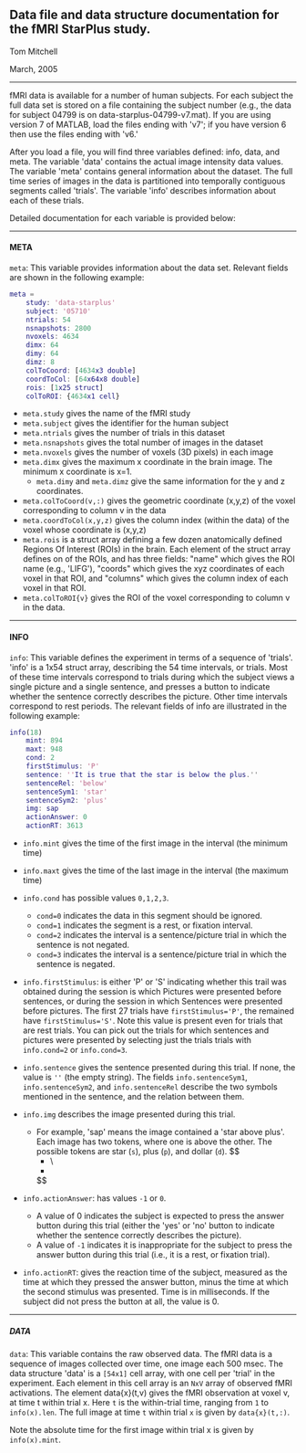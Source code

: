 ## Data file and data structure documentation for the fMRI StarPlus study.

Tom Mitchell

March, 2005

---

fMRI data is available for a number of human subjects.  For each subject the full data set is stored on a file containing the subject number (e.g., the data for subject 04799 is on data-starplus-04799-v7.mat).  If you are using version 7 of MATLAB, load the files ending with 'v7'; if you have version 6 then use the files ending with 'v6.'

After you load a file, you will find three variables defined: info, data, and meta.  The variable 'data' contains the actual image intensity data values.  The variable 'meta' contains general information about the dataset.  The full time series of images in the data is partitioned into temporally contiguous segments called 'trials'.  The variable 'info' describes information about each of these trials.

Detailed documentation for each variable is provided below:

---

#### META

`meta`: This variable provides information about the data set. Relevant fields are shown in the following example:



```matlab
meta = 
    study: 'data-starplus'
    subject: '05710'
    ntrials: 54
    nsnapshots: 2800
    nvoxels: 4634
    dimx: 64
    dimy: 64
    dimz: 8
    colToCoord: [4634x3 double]
    coordToCol: [64x64x8 double]
    rois: [1x25 struct]
    colToROI: {4634x1 cell}
```



* `meta.study` gives the name of the fMRI study
* `meta.subject` gives the identifier for the human subject
* `meta.ntrials` gives the number of trials in this dataset
* `meta.nsnapshots` gives the total number of images in the dataset
* `meta.nvoxels` gives the number of voxels (3D pixels) in each image
* `meta.dimx` gives the maximum x coordinate in the brain image. The minimum x coordinate is x=1.  
  * `meta.dimy` and `meta.dimz` give the same information for the y and z coordinates.
* `meta.colToCoord(v,:)` gives the geometric coordinate (x,y,z) of the voxel corresponding to column v in the data
* `meta.coordToCol(x,y,z)` gives the column index (within the data) of the voxel whose coordinate is (x,y,z)
* `meta.rois` is a struct array defining a few dozen anatomically defined Regions Of Interest (ROIs) in the brain.  Each element of the struct array defines on of the ROIs, and has three fields: "name" which gives the ROI name (e.g., 'LIFG'),
  "coords" which gives the xyz coordinates of each voxel in that ROI, and "columns" which gives the column index of each voxel in that ROI.
* `meta.colToROI{v}` gives the ROI of the voxel corresponding to column v in the data.  

---

#### INFO

`info`: This variable defines the experiment in terms of a sequence of 'trials'. 'info' is a 1x54 struct array, describing the 54 time intervals, or trials. Most of these time intervals correspond to trials during which the subject views a single picture and a single sentence, and presses a button to indicate whether the sentence correctly describes the picture.  Other time intervals correspond to rest periods.  The relevant fields of info are illustrated in the following example:



```matlab
info(18)
    mint: 894
    maxt: 948
    cond: 2       
    firstStimulus: 'P'
    sentence: ''It is true that the star is below the plus.''
    sentenceRel: 'below'
    sentenceSym1: 'star'
    sentenceSym2: 'plus'
    img: sap
    actionAnswer: 0
    actionRT: 3613
```

* `info.mint` gives the time of the first image in the interval (the minimum time)

* `info.maxt` gives the time of the last image in the interval (the maximum time)

* `info.cond` has possible values `0,1,2,3`.  

  * `cond=0` indicates the data in this segment should be ignored. 
  * `cond=1` indicates the segment is a rest, or fixation interval. 
  * `cond=2` indicates the interval is a sentence/picture trial in which the sentence is not negated.  
  * `cond=3` indicates the interval is a sentence/picture trial in which the sentence is negated.

* `info.firstStimulus`: is either 'P' or 'S' indicating whether this trail was obtained during the session is which Pictures were presented before sentences, or during the session in which Sentences were presented before pictures.  The first 27 trials have `firstStimulus='P'`, the remained have `firstStimulus='S'`. Note this value is present even for trials that are rest trials.  You can pick out the trials for which sentences and pictures were presented by selecting just the trials trials with `info.cond=2` or `info.cond=3`.

* `info.sentence` gives the sentence presented during this trial.  If none, the value is `''` (the empty string).  The fields `info.sentenceSym1`, `info.sentenceSym2`, and `info.sentenceRel` describe the two symbols mentioned in the sentence, and the relation between them.

* `info.img` describes the image presented during this trial.  

  * For example, 'sap' means the image contained a 'star above plus'.  Each image has two tokens, where one is above the other.  The possible tokens are star (`s`), plus (`p`), and dollar (`d`).
    $$
    * \\
    +
    $$

  

* `info.actionAnswer`: has values `-1` or `0`.  

  * A value of 0 indicates the subject is expected to press the answer button during this trial (either the 'yes' or 'no'
    button to indicate whether the sentence correctly describes the picture).  
  * A value of `-1` indicates it is inappropriate for the subject to press the answer button during this trial (i.e., it is a rest, or fixation trial).

* `info.actionRT`: gives the reaction time of the subject, measured as the time at which they pressed the answer button, minus the time at which the second stimulus was presented.  Time is in milliseconds.  If the subject did not press the button at all, the value is 0.

---

##### DATA

`data`: This variable contains the raw observed data.  The fMRI data is a sequence of images collected over time, one image each 500 msec.  The data structure 'data' is a `[54x1]` cell array, with one cell per 'trial' in the experiment. Each element in this cell array is an `NxV` array of observed fMRI activations. The element data{x}(t,v) gives the fMRI observation at voxel v, at time t within trial x.  Here `t` is the within-trial time, ranging from `1` to `info(x).len`.  The full image at time `t` within trial `x` is given by `data{x}(t,:)`.

Note the absolute time for the first image within trial x is given by `info(x).mint`.